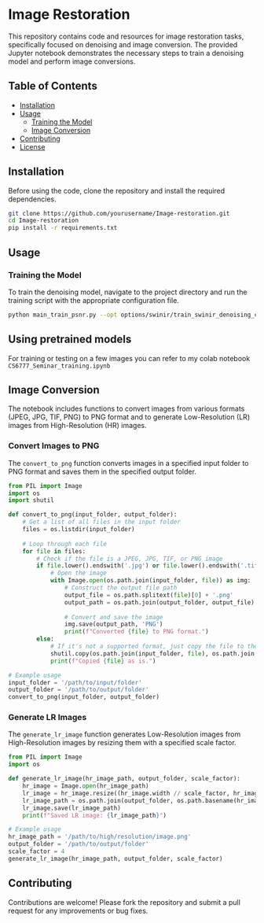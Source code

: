 # Image Restoration

This repository contains code and resources for image restoration tasks, specifically focused on denoising and image conversion. The provided Jupyter notebook demonstrates the necessary steps to train a denoising model and perform image conversions.

## Table of Contents
- [Installation](#installation)
- [Usage](#usage)
  - [Training the Model](#training-the-model)
  - [Image Conversion](#image-conversion)
- [Contributing](#contributing)
- [License](#license)

## Installation
Before using the code, clone the repository and install the required dependencies.

```bash
git clone https://github.com/yourusername/Image-restoration.git
cd Image-restoration
pip install -r requirements.txt
```
## Usage
### Training the Model

To train the denoising model, navigate to the project directory and run the training script with the appropriate configuration file.

```bash
python main_train_psnr.py --opt options/swinir/train_swinir_denoising_color.json
```
## Using pretrained models
For training or testing on a few images you can refer to my colab notebook `CS6777_Seminar_training.ipynb`

## Image Conversion
The notebook includes functions to convert images from various formats (JPEG, JPG, TIF, PNG) to PNG format and to generate Low-Resolution (LR) images from High-Resolution (HR) images.

### Convert Images to PNG
The `convert_to_png` function converts images in a specified input folder to PNG format and saves them in the specified output folder.

```python
from PIL import Image
import os
import shutil

def convert_to_png(input_folder, output_folder):
    # Get a list of all files in the input folder
    files = os.listdir(input_folder)
    
    # Loop through each file
    for file in files:
        # Check if the file is a JPEG, JPG, TIF, or PNG image
        if file.lower().endswith('.jpg') or file.lower().endswith('.tif') or file.lower().endswith('.jpeg') or file.lower().endswith('.png'):
            # Open the image
            with Image.open(os.path.join(input_folder, file)) as img:
                # Construct the output file path
                output_file = os.path.splitext(file)[0] + '.png'
                output_path = os.path.join(output_folder, output_file)
                
                # Convert and save the image
                img.save(output_path, 'PNG')
                print(f"Converted {file} to PNG format.")
        else:
            # If it's not a supported format, just copy the file to the new folder
            shutil.copy(os.path.join(input_folder, file), os.path.join(output_folder, file))
            print(f"Copied {file} as is.")

# Example usage
input_folder = '/path/to/input/folder'
output_folder = '/path/to/output/folder'
convert_to_png(input_folder, output_folder)
```

### Generate LR Images
The `generate_lr_image` function generates Low-Resolution images from High-Resolution images by resizing them with a specified scale factor.

```python
from PIL import Image
import os

def generate_lr_image(hr_image_path, output_folder, scale_factor):
    hr_image = Image.open(hr_image_path)
    lr_image = hr_image.resize((hr_image.width // scale_factor, hr_image.height // scale_factor), Image.BICUBIC)
    lr_image_path = os.path.join(output_folder, os.path.basename(hr_image_path))
    lr_image.save(lr_image_path)
    print(f"Saved LR image: {lr_image_path}")

# Example usage
hr_image_path = '/path/to/high/resolution/image.png'
output_folder = '/path/to/output/folder'
scale_factor = 4
generate_lr_image(hr_image_path, output_folder, scale_factor)
```
## Contributing
Contributions are welcome! Please fork the repository and submit a pull request for any improvements or bug fixes.
